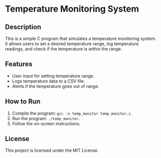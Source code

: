 # Temperature Monitoring System

## Description
This is a simple C program that simulates a temperature monitoring system. It allows users to set a desired temperature range, log temperature readings, and check if the temperature is within the range.

## Features
- User input for setting temperature range.
- Logs temperature data to a CSV file.
- Alerts if the temperature goes out of range.

## How to Run
1. Compile the program: `gcc -o temp_monitor temp_monitor.c`.
2. Run the program: `./temp_monitor`.
3. Follow the on-screen instructions.

## License
This project is licensed under the MIT License.
